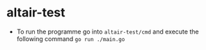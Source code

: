 # altair-test

- To run the programme go into `altair-test/cmd` and execute the following command `go run ./main.go`